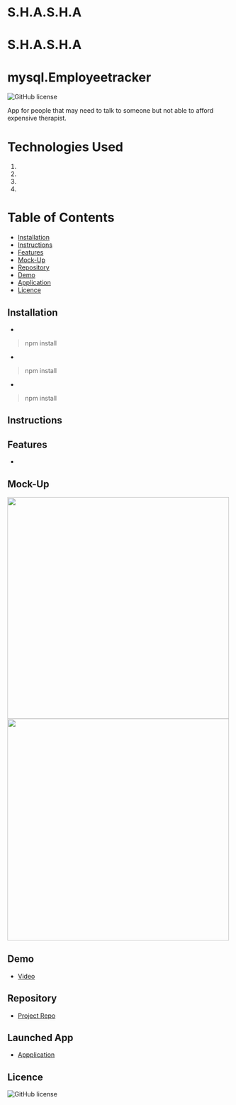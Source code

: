 # S.H.A.S.H.A

# S.H.A.S.H.A

# mysql.Employeetracker

![GitHub license](https://img.shields.io/badge/Made%20by-%40McDonnel_&_Pham-green)

App for people that may need to talk to someone but not able to afford expensive therapist. 

# Technologies Used

1. 
2. 
3. 
4. 

# Table of Contents

- [Installation](#installation)
- [Instructions](#instructions)
- [Features](#features)
- [Mock-Up](#mock-up)
- [Repository](#repository)
- [Demo](#demo)
- [Application](#application)
- [Licence](#licence)

## Installation

- 

  > npm install

- 

  > npm install 

- 

  > npm install 

## Instructions

> 

## Features

- 

## Mock-Up

<img src="/images" width="500" />
<img src="/images" width="500" />

## Demo

- [Video]()

## Repository 

- [Project Repo](https://github.com/)

## Launched App

- [Appplication]()

## Licence

![GitHub license](https://img.shields.io/badge/license-MIT-blue.svg)
